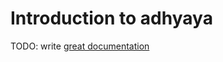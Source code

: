 # Introduction to adhyaya

TODO: write [great documentation](http://jacobian.org/writing/what-to-write/)
